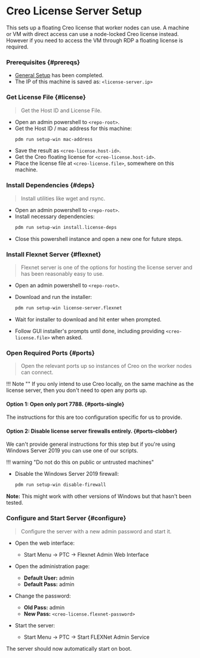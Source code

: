 # Creo License Server Setup

This sets up a floating Creo license that worker nodes can use.
A machine or VM with direct access can use a node-locked Creo license instead.
However if you need to access the VM through RDP a floating license is required.

### Prerequisites {#prereqs}

- [General Setup](general.md) has been completed.
- The IP of this machine is saved as: `<license-server.ip>`

### Get License File {#license}

> Get the Host ID and License File.

- Open an admin powershell to `<repo-root>`.
- Get the Host ID / mac address for this machine:
  ```bash
  pdm run setup-win mac-address
  ```
- Save the result as `<creo-license.host-id>`.
- Get the Creo floating license for `<creo-license.host-id>`.
- Place the license file at `<creo-license.file>`, somewhere on this machine.

### Install Dependencies {#deps}

> Install utilities like wget and rsync.

- Open an admin powershell to `<repo-root>`.
- Install necessary dependencies:
  ```bash
  pdm run setup-win install.license-deps
  ```
- Close this powershell instance and open a new one for future steps.

### Install Flexnet Server {#flexnet}

> Flexnet server is one of the options for hosting the license server and has
> been reasonably easy to use.

- Open an admin powershell to `<repo-root>`.
- Download and run the installer:
  ```bash
  pdm run setup-win license-server.flexnet
  ```

- Wait for installer to download and hit enter when prompted.
- Follow GUI installer's prompts until done, including providing
  `<creo-license.file>` when asked.

### Open Required Ports {#ports}

> Open the relevant ports up so instances of Creo on the worker nodes can
> connect.

!!! Note ""
    If you only intend to use Creo locally, on the same machine as the license
    server, then you don't need to open any ports up.

#### **Option 1:** Open only port 7788. {#ports-single}

The instructions for this are too configuration specific for us to provide.

#### **Option 2:** Disable license server firewalls entirely. {#ports-clobber}

We can't provide general instructions for this step but if you're using
Windows Server 2019 you can use one of our scripts.

!!! warning "Do not do this on public or untrusted machines"

- Disable the Windows Server 2019 firewall:
  ```bash
  pdm run setup-win disable-firewall
  ```

**Note:** This might work with other versions of Windows but that hasn't been
tested.

### Configure and Start Server {#configure}

> Configure the server with a new admin password and start it.

- Open the web interface:
    - Start Menu -> PTC -> Flexnet Admin Web Interface

- Open the administration page:
    - **Default User:** admin
    - **Default Pass:** admin

- Change the password:
    - **Old Pass:** admin
    - **New Pass:** `<creo-license.flexnet-password>`

- Start the server:
    - Start Menu -> PTC -> Start FLEXNet Admin Service

The server should now automatically start on boot.
